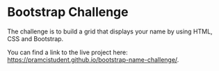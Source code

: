 # Bootstrap Challenge

The challenge is to build a grid that displays your name by using HTML, CSS and Bootstrap.

You can find a link to the live project here: https://pramcistudent.github.io/bootstrap-name-challenge/.

